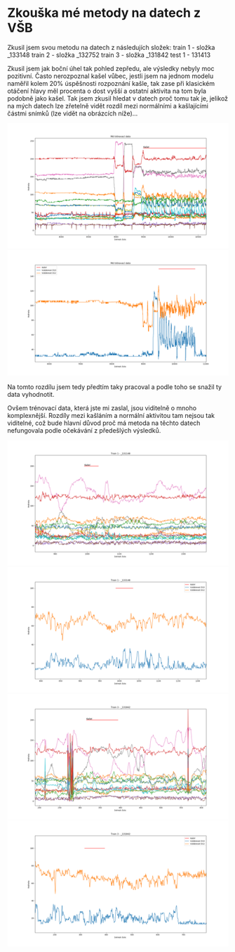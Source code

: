 # Zkouška mé metody na datech z VŠB

Zkusil jsem svou metodu na datech z následujích složek:
train 1 - složka _133148
train 2 - složka _132752
train 3 - složka _131842
test 1 - 131413

Zkusil jsem jak boční úhel tak pohled zepředu, ale výsledky nebyly moc pozitivní. Často nerozpoznal kašel vůbec, jestli jsem na jednom modelu naměřil kolem 20% úspěšnosti rozpoznání kašle, tak zase při klasickém otáčení hlavy měl procenta o dost vyšší a ostatní aktivita na tom byla podobně jako kašel.
Tak jsem zkusil hledat v datech proč tomu tak je, jelikož na mých datech lze zřetelně vidět rozdíl mezi normálními a kašlajícími částmi snímků (lze vidět na obrázcích níže)...

![mojetrenovacidata](https://github.com/Pinkieqt/LSTM_nn/blob/master/VSBTrain/Moje%20trenovaci%20data.png)
![mojetrenovacidata](https://github.com/Pinkieqt/LSTM_nn/blob/master/VSBTrain/Mojetrenovacidata_D10_D12.png)

Na tomto rozdílu jsem tedy předtím taky pracoval a podle toho se snažil ty data vyhodnotit.

Ovšem trénovací data, která jste mi zaslal, jsou viditelně o mnoho komplexnější. 
Rozdíly mezi kašláním a normální aktivitou tam nejsou tak viditelné, což bude hlavní důvod proč má metoda na těchto datech nefungovala podle očekávání z předešlých výsledků.

![train1](https://github.com/Pinkieqt/LSTM_nn/blob/master/VSBTrain/Train_1_990_1035.png)
![train1](https://github.com/Pinkieqt/LSTM_nn/blob/master/VSBTrain/Train_1_D10_D12.png)
![train3](https://github.com/Pinkieqt/LSTM_nn/blob/master/VSBTrain/Train_3.png)
![train3](https://github.com/Pinkieqt/LSTM_nn/blob/master/VSBTrain/Train_3_D10_D12.png)
